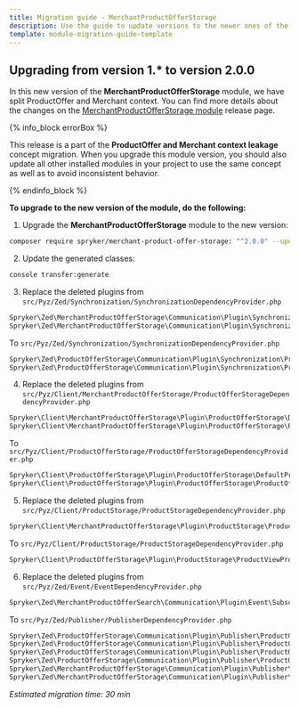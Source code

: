 ```yaml
---
title: Migration guide - MerchantProductOfferStorage
description: Use the guide to update versions to the newer ones of the MerchantProductOfferStorage module.
template: module-migration-guide-template
---
```


## Upgrading from version 1.* to version 2.0.0

In this new version of the **MerchantProductOfferStorage** module, we have split ProductOffer and Merchant context. You can find more details about the changes on the [MerchantProductOfferStorage module](https://github.com/spryker/merchant-product-offer-storage/releases) release page.

{% info_block errorBox %}

This release is a part of the **ProductOffer and Merchant context leakage** concept migration. When you upgrade this module version, you should also update all other installed modules in your project to use the same concept as well as to avoid inconsistent behavior.

{% endinfo_block %}

**To upgrade to the new version of the module, do the following:**

1. Upgrade the **MerchantProductOfferStorage** module to the new version:

```bash
composer require spryker/merchant-product-offer-storage: "^2.0.0" --update-with-dependencies
```

2. Update the generated classes:
```bash
console transfer:generate
```

3. Replace the deleted plugins from `src/Pyz/Zed/Synchronization/SynchronizationDependencyProvider.php`
 ```php
Spryker\Zed\MerchantProductOfferStorage\Communication\Plugin\Synchronization\ProductConcreteProductOffersSynchronizationDataBulkRepositoryPlugin
Spryker\Zed\MerchantProductOfferStorage\Communication\Plugin\Synchronization\ProductOfferSynchronizationDataBulkRepositoryPlugin
```
To `src/Pyz/Zed/Synchronization/SynchronizationDependencyProvider.php`
```php
Spryker\Zed\ProductOfferStorage\Communication\Plugin\Synchronization\ProductConcreteProductOffersSynchronizationDataBulkRepositoryPlugin
Spryker\Zed\ProductOfferStorage\Communication\Plugin\Synchronization\ProductOfferSynchronizationDataBulkRepositoryPlugin
```

4. Replace the deleted plugins from `src/Pyz/Client/MerchantProductOfferStorage/ProductOfferStorageDependencyProvider.php`
 ```php
Spryker\Client\MerchantProductOfferStorage\Plugin\ProductOfferStorage\DefaultProductOfferReferenceStrategyPlugin
Spryker\Client\MerchantProductOfferStorage\Plugin\ProductOfferStorage\ProductOfferReferenceStrategyPlugin
```
To `src/Pyz/Client/ProductOfferStorage/ProductOfferStorageDependencyProvider.php`
```php
Spryker\Client\ProductOfferStorage\Plugin\ProductOfferStorage\DefaultProductOfferReferenceStrategyPlugin
Spryker\Client\ProductOfferStorage\Plugin\ProductOfferStorage\ProductOfferReferenceStrategyPlugin
```

5. Replace the deleted plugins from `src/Pyz/Client/ProductStorage/ProductStorageDependencyProvider.php`
 ```php
Spryker\Client\MerchantProductOfferStorage\Plugin\ProductStorage\ProductViewProductOfferExpanderPlugin
```
To `src/Pyz/Client/ProductStorage/ProductStorageDependencyProvider.php`
```php
Spryker\Client\ProductOfferStorage\Plugin\ProductStorage\ProductViewProductOfferExpanderPlugin
```

6. Replace the deleted plugins from `src/Pyz/Zed/Event/EventDependencyProvider.php`
 ```php
Spryker\Zed\MerchantProductOfferSearch\Communication\Plugin\Event\Subscriber\MerchantProductOfferStorageEventSubscriber
```
To `src/Pyz/Zed/Publisher/PublisherDependencyProvider.php`
```php
Spryker\Zed\ProductOfferStorage\Communication\Plugin\Publisher\ProductConcreteOffers\ProductConcreteProductOffersDeletePublisherPlugin
Spryker\Zed\ProductOfferStorage\Communication\Plugin\Publisher\ProductConcreteOffers\ProductConcreteProductOffersWritePublisherPlugin
Spryker\Zed\ProductOfferStorage\Communication\Plugin\Publisher\ProductOffer\ProductOfferDeletePublisherPlugin
Spryker\Zed\ProductOfferStorage\Communication\Plugin\Publisher\ProductOffer\ProductOfferWritePublisherPlugin
Spryker\Zed\MerchantProductOfferStorage\Communication\Plugin\Publisher\ProductConcreteProductOffer\MerchantProductConcreteProductOfferWritePublisherPlugin
Spryker\Zed\MerchantProductOfferStorage\Communication\Plugin\Publisher\Merchant\MerchantProductOfferWritePublisherPlugin
```

*Estimated migration time: 30 min*
